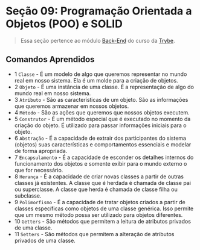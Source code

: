 # Seção 09: Programação Orientada a Objetos (POO) e SOLID

>Essa seção pertence ao módulo [Back-End](https://github.com/Ruan-Portella/Trybe_Exercicios/tree/main/back-end) do curso da [Trybe](https://www.betrybe.com/).

## Comandos Aprendidos

- 1 `Classe` - É um modelo de algo que queremos representar no mundo real em nosso sistema. Ela é um molde para a criação de objetos.
- 2 `Objeto` - É uma instância de uma classe. É a representação de algo do mundo real em nosso sistema.
- 3 `Atributo` - São as características de um objeto. São as informações que queremos armazenar em nossos objetos.
- 4 `Método` - São as ações que queremos que nossos objetos executem.
- 5 `Construtor` - É um método especial que é executado no momento da criação do objeto. É utilizado para passar informações iniciais para o objeto.
- 6 `Abstração` - É a capacidade de extrair dos participantes do sistema (objetos) suas características e comportamentos essenciais e modelar de forma apropriada.
- 7 `Encapsulamento` - É a capacidade de esconder os detalhes internos do funcionamento dos objetos e somente exibir para o mundo externo o que for necessário.
- 8 `Herança` - É a capacidade de criar novas classes a partir de outras classes já existentes. A classe que é herdada é chamada de classe pai ou superclasse. A classe que herda é chamada de classe filha ou subclasse.
- 9 `Polimorfismo` - É a capacidade de tratar objetos criados a partir de classes específicas como objetos de uma classe genérica. Isso permite que um mesmo método possa ser utilizado para objetos diferentes.
- 10 `Getters` - São métodos que permitem a leitura de atributos privados de uma classe.
- 11 `Setters` - São métodos que permitem a alteração de atributos privados de uma classe.